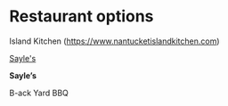 # Restaurant options

Island Kitchen (https://www.nantucketislandkitchen.com)

[Sayle's](https://www.saylesseafood.com/take-out.html)

**Sayle’s**

B-ack Yard BBQ

